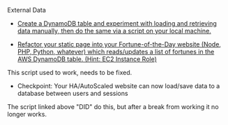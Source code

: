 External Data

* [Create a DynamoDB table and experiment with loading and retrieving data manually, then do the same via a script on your local machine.](https://github.com/Andrews-repo/AWS-Project/blob/master/External%20Data/cli-maketable-adddata.sh)


* [Refactor your static page into your Fortune-of-the-Day website (Node, PHP, Python, whatever) which reads/updates a list of fortunes in the AWS DynamoDB table. (Hint: EC2 Instance Role)](https://github.com/Andrews-repo/AWS-Project/blob/master/External%20Data/AutoNodeSite_AS_LB_DB.yml)

This script used to work, needs to be fixed. 

* Checkpoint: Your HA/AutoScaled website can now load/save data to a database between users and sessions

The script linked above "DID" do this, but after a break from working it no longer works.
